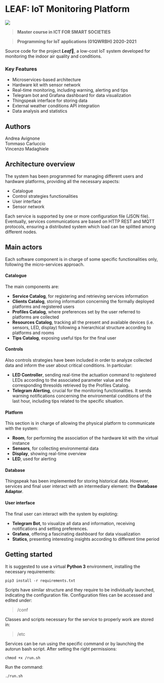 # LEAF: IoT Monitoring Platform
![](http://www.politocomunica.polito.it/var/politocomunica/storage/images/media/images/marchio_logotipo_politecnico/1371-1-ita-IT/marchio_logotipo_politecnico_large.jpg) 

> **Master course in ICT FOR SMART SOCIETIES**

> **Programming for IoT applications (01QWRBH) 2020-2021**

Source code for the project ***Leaf***🌱, a low-cost IoT system developed for monitoring the indoor air quality and conditions. 
### Key Features
- Microservices-based architecture
- Hardware kit with sensor network
- Real-time monitoring, including warning, alerting and tips
- Telegram bot and Grafana dashboard for data visualization
- Thingspeak interface for storing data
- External weather conditions API integration
- Data analysis and statistics

## Authors
Andrea Avignone \
Tommaso Carluccio\
Vincenzo Madaghiele

## Architecture overview
The system has been programmed for managing different users and hardware platforms, providing all the necessary aspects:
- Catalogue
- Control strategies functionalities
- User interface
- Sensor network

Each service is supported by one or more configuration file (JSON file).\
Eventually, services communications are based on HTTP REST and MQTT protocols, ensuring a distributed system which load can be splitted among different nodes.

## Main actors

Each software component is in charge of some specific functionalities only, following the micro-services approach.

#### Catalogue

The main components are:
- **Service Catalog**, for registering and retrieving services information
- **Clients Catalog**, storing information concerning the formally deployed platforms and registered users
- **Profiles Catalog**, where preferences set by the user referred to platforms are collected
- **Resources Catalog**, tracking all the present and available devices (i.e. sensors, LED, display) following a hierarchical structure according to platforms and rooms
- **Tips Catalog**, exposing useful tips for the final user

#### Controls

Also controls strategies have been included in order to analyze collected data and inform the user about critical conditions.
In particular:
- **LED Controller**, sending real-time the actuation command to registered LEDs according to the associated parameter value and the corresponding thresolds retrieved by the Profiles Catalog.
- **Telegram Alerting**, crucial for the monitoring functionalities. It sends warning notifications concerning the environmental conditions of the last hour, including tips related to the specific situation.

#### Platform

This section is in charge of allowing the physical platform to communicate with the system:
- **Room**, for performing the association of the hardware kit with the virtual instance
- **Sensors**, for collecting environmental data
- **Display**, showing real-time overview
- **LED**, used for alerting

#### Database

Thingspeak has been implemented for storing historical data. However, services and final user interact with an intermediary element: the **Database Adaptor**.

#### User interface

The final user can interact with the system by exploting:
- **Telegram Bot**, to visualize all data and information, receiving notifications and setting preferences.
- **Grafana**, offering a fascinating dashboard for data visualization
- **Statics**, presenting interesting insights according to different time period


## Getting started
It is suggested to use a virtual **Python 3** environment, installing the necessary requirements:

``
pip3 install -r requirements.txt
``

Scripts have similar structure and they require to be individually launched, indicating the configuration file.
Configuration files can be accessed and edited under:
> /conf

Classes and scripts necessary for the service to properly work are stored in:

> /etc

Services can be run using the specific command or by launching the autorun bash script.
After setting the right permissions:

``
chmod +x /run.sh
``

Run the command:

``
./run.sh
``
